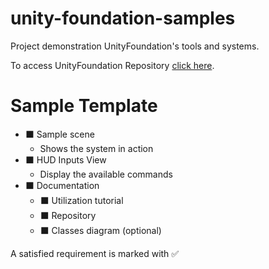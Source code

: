 # unity-foundation-samples

Project demonstration UnityFoundation's tools and systems.

To access UnityFoundation Repository [click here](https://github.com/BrunoBiluca/UnityFoundation).

# Sample Template

- ⬛ Sample scene
  - Shows the system in action
- ⬛ HUD Inputs View
  - Display the available commands
- ⬛ Documentation
  - ⬛ Utilization tutorial
  - ⬛ Repository
  - ⬛ Classes diagram (optional)

A satisfied requirement is marked with ✅